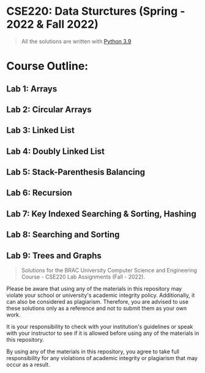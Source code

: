 # CSE220: Data Sturctures (Spring - 2022 & Fall 2022)

  
> All the solutions are written with [Python 3.9 ](https://www.python.org/downloads/)

# Course Outline:

## **Lab 1:** Arrays

## **Lab 2:** Circular Arrays

## **Lab 3:** Linked List

## **Lab 4:** Doubly Linked List

## **Lab 5:** Stack-Parenthesis Balancing

## **Lab 6:** Recursion

## **Lab 7:** Key Indexed Searching & Sorting, Hashing 

## **Lab 8:** Searching and Sorting

## **Lab 9:** Trees and Graphs


> Solutions for the BRAC University Computer Science and Engineering Course - CSE220 Lab Assignments (Fall - 2022). 

Please be aware that using any of the materials in this repository may violate your school or university's academic integrity policy. Additionally, it can also be considered as plagiarism. Therefore, you are advised to use these solutions only as a reference and not to submit them as your own work.

It is your responsibility to check with your institution's guidelines or speak with your instructor to see if it is allowed before using any of the materials in this repository.

By using any of the materials in this repository, you agree to take full responsibility for any violations of academic integrity or plagiarism that may occur as a result.

